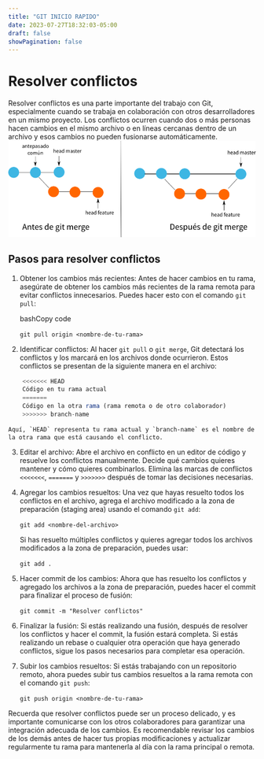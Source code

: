 ```yaml
---
title: "GIT INICIO RAPIDO"
date: 2023-07-27T18:32:03-05:00
draft: false
showPagination: false
---
```

# Resolver conflictos
Resolver conflictos es una parte importante del trabajo con Git, especialmente cuando se trabaja en colaboración con otros desarrolladores en un mismo proyecto. Los conflictos ocurren cuando dos o más personas hacen cambios en el mismo archivo o en líneas cercanas dentro de un archivo y esos cambios no pueden fusionarse automáticamente.
![git](3-way-merge.webp)


## Pasos para resolver conflictos

1.  Obtener los cambios más recientes: Antes de hacer cambios en tu rama, asegúrate de obtener los cambios más recientes de la rama remota para evitar conflictos innecesarios. Puedes hacer esto con el comando `git pull`:

    bashCopy code

    `git pull origin <nombre-de-tu-rama>`

2.  Identificar conflictos: Al hacer `git pull` o `git merge`, Git detectará los conflictos y los marcará en los archivos donde ocurrieron. Estos conflictos se presentan de la siguiente manera en el archivo:

```js
    <<<<<<< HEAD
    Código en tu rama actual
    =======
    Código en la otra rama (rama remota o de otro colaborador)
    >>>>>>> branch-name
```
    Aquí, `HEAD` representa tu rama actual y `branch-name` es el nombre de la otra rama que está causando el conflicto.

3.  Editar el archivo: Abre el archivo en conflicto en un editor de código y resuelve los conflictos manualmente. Decide qué cambios quieres mantener y cómo quieres combinarlos. Elimina las marcas de conflictos `<<<<<<<`, `=======` y `>>>>>>>` después de tomar las decisiones necesarias.

4.  Agregar los cambios resueltos: Una vez que hayas resuelto todos los conflictos en el archivo, agrega el archivo modificado a la zona de preparación (staging area) usando el comando `git add`:

    `git add <nombre-del-archivo>`

    Si has resuelto múltiples conflictos y quieres agregar todos los archivos modificados a la zona de preparación, puedes usar:

    `git add .`

5.  Hacer commit de los cambios: Ahora que has resuelto los conflictos y agregado los archivos a la zona de preparación, puedes hacer el commit para finalizar el proceso de fusión:

    `git commit -m "Resolver conflictos"`

6.  Finalizar la fusión: Si estás realizando una fusión, después de resolver los conflictos y hacer el commit, la fusión estará completa. Si estás realizando un rebase o cualquier otra operación que haya generado conflictos, sigue los pasos necesarios para completar esa operación.

7.  Subir los cambios resueltos: Si estás trabajando con un repositorio remoto, ahora puedes subir tus cambios resueltos a la rama remota con el comando `git push`:

    `git push origin <nombre-de-tu-rama>`

Recuerda que resolver conflictos puede ser un proceso delicado, y es importante comunicarse con los otros colaboradores para garantizar una integración adecuada de los cambios. Es recomendable revisar los cambios de los demás antes de hacer tus propias modificaciones y actualizar regularmente tu rama para mantenerla al día con la rama principal o remota.
